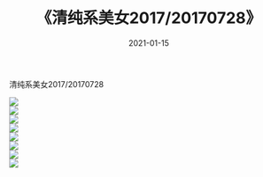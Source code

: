 ﻿---
layout: post
title:  《清纯系美女2017/20170728》
date:   2021-01-15
img: http://img.660000.xyz/Sharelink/清纯系美女/2017/20170728/000.jpg
categories: [美女, 清纯, 唯美]
---

清纯系美女2017/20170728

 ![](http://img.660000.xyz/Sharelink/清纯系美女/2017/20170728/001.jpg) <br>![](http://img.660000.xyz/Sharelink/清纯系美女/2017/20170728/002.jpg) <br>![](http://img.660000.xyz/Sharelink/清纯系美女/2017/20170728/003.jpg) <br>![](http://img.660000.xyz/Sharelink/清纯系美女/2017/20170728/004.jpg) <br>![](http://img.660000.xyz/Sharelink/清纯系美女/2017/20170728/005.jpg) <br>![](http://img.660000.xyz/Sharelink/清纯系美女/2017/20170728/006.jpg) <br>![](http://img.660000.xyz/Sharelink/清纯系美女/2017/20170728/007.jpg) <br>![](http://img.660000.xyz/Sharelink/清纯系美女/2017/20170728/008.jpg) <br>
